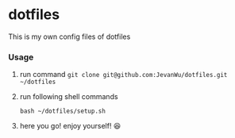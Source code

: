 # dotfiles
This is my own config files of dotfiles

### Usage
1. run command `git clone git@github.com:JevanWu/dotfiles.git ~/dotfiles`
2. run following shell commands

   `bash ~/dotfiles/setup.sh`
3. here you go! enjoy yourself! 😆

